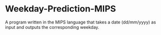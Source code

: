 # Weekday-Prediction-MIPS
 A program written in the MIPS language that takes a date (dd/mm/yyyy) as input and outputs the corresponding weekday.
